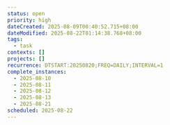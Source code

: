 ```yaml
---
status: open
priority: high
dateCreated: 2025-08-09T00:40:52.715+08:00
dateModified: 2025-08-22T01:14:38.768+08:00
tags:
  - task
contexts: []
projects: []
recurrence: DTSTART:20250820;FREQ=DAILY;INTERVAL=1
complete_instances:
  - 2025-08-10
  - 2025-08-11
  - 2025-08-12
  - 2025-08-13
  - 2025-08-21
scheduled: 2025-08-22
---
```


